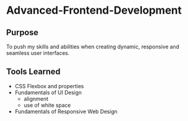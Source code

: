 # Advanced-Frontend-Development

## Purpose

To push my skills and abilities when creating dynamic, responsive and seamless user interfaces.

## Tools Learned

- CSS Flexbox and properties
- Fundamentals of UI Design
  - alignment
  - use of white space
- Fundamentals of Responsive Web Design